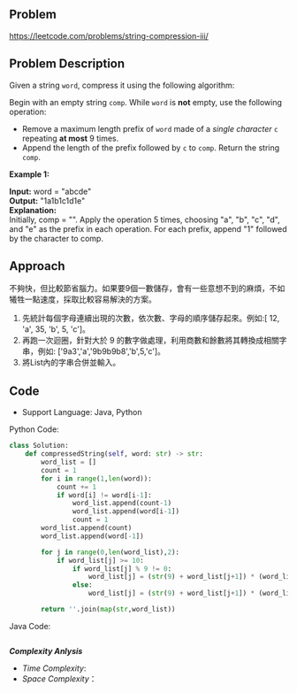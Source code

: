 ## Problem

https://leetcode.com/problems/string-compression-iii/

## Problem Description

Given a string `word`, compress it using the following algorithm:

Begin with an empty string `comp`. While `word` is **not** empty, use the following operation:
* Remove a maximum length prefix of `word` made of a *single character* `c` repeating **at most** 9 times.
* Append the length of the prefix followed by `c` to `comp`.
Return the string `comp`.


**Example 1:**

**Input:** word = "abcde"  <br>
**Output:** "1a1b1c1d1e"  <br>
**Explanation:**  <br>
Initially, comp = "". Apply the operation 5 times, choosing "a", "b", "c", "d", and "e" as the prefix in each operation.
For each prefix, append "1" followed by the character to comp.




## Approach
不夠快，但比較節省腦力。如果要9個一數儲存，會有一些意想不到的麻煩，不如犧牲一點速度，採取比較容易解決的方案。
1. 先統計每個字母連續出現的次數，依次數、字母的順序儲存起來。例如:[ 12, 'a', 35, 'b', 5, 'c']。
2. 再跑一次迴圈，針對大於 9 的數字做處理，利用商數和餘數將其轉換成相關字串，例如: ['9a3','a','9b9b9b8','b',5,'c']。
3. 將List內的字串合併並輸入。


## Code

- Support Language: Java, Python

Python Code:

```py
class Solution:
    def compressedString(self, word: str) -> str:
        word_list = []
        count = 1
        for i in range(1,len(word)):
            count += 1
            if word[i] != word[i-1]:
                word_list.append(count-1)
                word_list.append(word[i-1])
                count = 1
        word_list.append(count)
        word_list.append(word[-1])

        for j in range(0,len(word_list),2):
            if word_list[j] >= 10:
                if word_list[j] % 9 != 0:
                    word_list[j] = (str(9) + word_list[j+1]) * (word_list[j] // 9) + str(word_list[j] % 9)
                else:
                    word_list[j] = (str(9) + word_list[j+1]) * (word_list[j] // 9 - 1)+str(9)

        return ''.join(map(str,word_list))
```

Java Code:

```

```

**_Complexity Anlysis_**

- _Time Complexity_: 
- _Space Complexity_：
